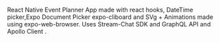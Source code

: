 React Native Event Planner App made with react hooks, DateTime picker,Expo Document Picker expo-cliboard and SVg + Animations made using expo-web-browser.
Uses Stream-Chat SDK and GraphQL API and Apollo Client .
